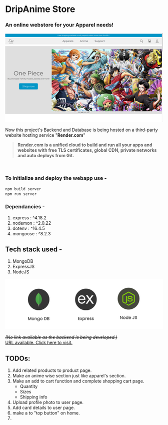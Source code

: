 # DripAnime Store
### An online webstore for your Apparel needs!

![Webapp preview img](image.png)

Now this project's Backend and Database is being hosted on a third-party website hosting service "**Render.com**"  

>**Render.com is a unified cloud to build and run all your apps and websites with free TLS certificates, global CDN, private networks and auto deploys from Git.**
</br>  

### To initialize and deploy the webapp use -

```
npm build server
npm run server
```
### Dependancies -
1.  express : ^4.18.2  
1.  nodemon : ^2.0.22  
1.  dotenv : ^16.4.5
1.  mongoose : ^8.2.3

## Tech stack used -
1. MongoDB
1. ExpressJS
1. NodeJS

![MEN Stack](menstackcropped1.png)

_~~(No link available as the backend is being developed.)~~_  
[URL available. Click here to visit.](https://dripanime.onrender.com)

## TODOs:
1. Add related products to product page.
1. Make an anime wise section just like apparel's section.
1. Make an add to cart function and complete shopping cart page.
    - Quantity
    - Sizes
    - Shipping info
1. Upload profile photo to user page.
1. Add card details to user page.
1. make a to "top button" on home.
1.